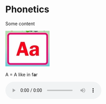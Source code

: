 <h1>Phonetics</h1>
<p>Some content</p>

<div class="row">
    <div class="col-sm-5">
      <img src="images/B159A824-F405-42CA-8B14-E2D81E110C21_4_5005_c.jpeg" />
      <div class="caption">
          <p>A = A like in f<strong>a</strong>r</p>
        </div>
    </div>
  
  
  <audio controls>
  <source src="Phonetics A.mp3" type="audio/mpeg">
  Your browser does not support the audio tag.
</audio>
